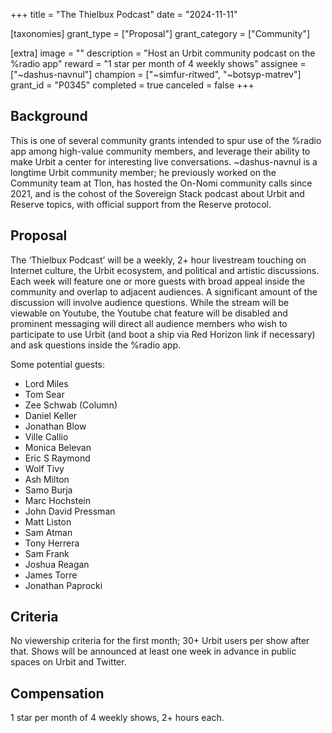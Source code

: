 +++
title = "The Thielbux Podcast"
date = "2024-11-11"

[taxonomies]
grant_type = ["Proposal"]
grant_category = ["Community"]

[extra]
image = ""
description = "Host an Urbit community podcast on the %radio app"
reward = "1 star per month of 4 weekly shows"
assignee = ["~dashus-navnul"]
champion = ["~simfur-ritwed", "~botsyp-matrev"]
grant_id = "P0345"
completed = true
canceled = false
+++

## Background

This is one of several community grants intended to spur use of the %radio app among high-value community members, and leverage their ability to make Urbit a center for interesting live conversations. ~dashus-navnul is a longtime Urbit community member; he previously worked on the Community team at Tlon, has hosted the On-Nomi community calls since 2021, and is the cohost of the Sovereign Stack podcast about Urbit and Reserve topics, with official support from the Reserve protocol.

## Proposal

The ‘Thielbux Podcast’ will be a weekly, 2+ hour livestream touching on Internet culture, the Urbit ecosystem, and political and artistic discussions. Each week will feature one or more guests with broad appeal inside the community and overlap to adjacent audiences. A significant amount of the discussion will involve audience questions. While the stream will be viewable on Youtube, the Youtube chat feature will be disabled and prominent messaging will direct all audience members who wish to participate to use Urbit (and boot a ship via Red Horizon link if necessary) and ask questions inside the %radio app. 


Some potential guests:
* Lord Miles
* Tom Sear 
* Zee Schwab (Column)
* Daniel Keller
* Jonathan Blow
* Ville Callio
* Monica Belevan
* Eric S Raymond
* Wolf Tivy
* Ash Milton
* Samo Burja
* Marc Hochstein
* John David Pressman
* Matt Liston
* Sam Atman
* Tony Herrera
* Sam Frank
* Joshua Reagan
* James Torre
* Jonathan Paprocki

## Criteria
No viewership criteria for the first month; 30+ Urbit users per show after that. Shows will be announced at least one week in advance in public spaces on Urbit and Twitter.

## Compensation
 1 star per month of 4 weekly shows, 2+ hours each. 
